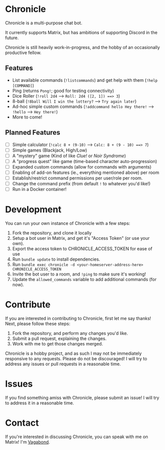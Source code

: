 # Chronicle

Chronicle is a multi-purpose chat bot.

It currently supports Matrix, but has ambitions of supporting Discord in the
future.

Chronicle is still heavily work-in-progress, and the hobby of an occasionally
productive fellow.

## Features

- List available commands (`!listcommands`) and get help with them (`!help
    [COMMAND]`)
- Ping (returns `Pong!`; good for testing connectivity)
- Dice Roller (`!roll 2d4` --> `Roll: 2d4 ([2, 1]) ==> 3`)
- 8-ball (`!8ball Will I win the lottery?` --> `Try again later`)
- Ad-hoc simple custom commands (`!addcommand hello Hey there!` --> `!hello` -->
  `Hey there!`)
- More to come!

## Planned Features

- [ ] Simple calculator (`!calc 8 + (9-10)` --> `Calc: 8 + (9 - 10) ==> 7`)
- [ ] Simple games (Blackjack, High/Low)
- [ ] A "mystery" game (Kind of like _Clue!_ or _Noir Syndrome_)
- [ ] A "progress quest" like game (time-based character auto-progression)
- [ ] Expanded custom commands (allow for commands with arguments)
- [ ] Enabling of add-on features (ie., everything mentioned above) per room
- [ ] Establish/restrict command permissions per user/role per room.
- [ ] Change the command prefix (from default `!` to whatever you'd like!)
- [ ] Run in a Docker container!

# Development

You can run your own instance of Chronicle with a few steps:

1. Fork the repository, and clone it locally
2. Setup a bot user in Matrix, and get it's "Access Token" (or use your own).
3. Export the access token to CHRONICLE_ACCESS_TOKEN for ease of use
4. Run `bundle update` to install dependencies.
5. Run `bundle exec chronicle -d <your-homeserver-address-here>
   CHRONICLE_ACCESS_TOKEN`
6. Invite the bot user to a room, and `!ping` to make sure it's working!
7. Update the `allowed_commands` variable to add additional commands (for now).

# Contribute

If you are interested in contributing to Chronicle, first let me say thanks!
Next, please follow these steps:

1. Fork the repository, and perform any changes you'd like.
2. Submit a pull request, explaining the changes.
3. Work with me to get those changes merged.

Chronicle is a hobby project, and as such I may not be immediately responsive to
any requests. Please do not be discouraged! I will try to address any issues or
pull requests in a reasonable time.

# Issues

If you find something amiss with Chronicle, please submit an issue! I will try
to address it in a reasonable time.

# Contact

If you're interested in discussing Chronicle, you can speak with me on Matrix!
I'm [Vagabond](https://matrix.to/#/@vagabondazulien:exp.farm).
